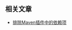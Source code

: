 ## 相关文章

+ [排除Maven插件中的依赖项](http://tu-yucheng.github.io/maven/2023/05/24/mvn-plugin-dependency-exclusion.html)